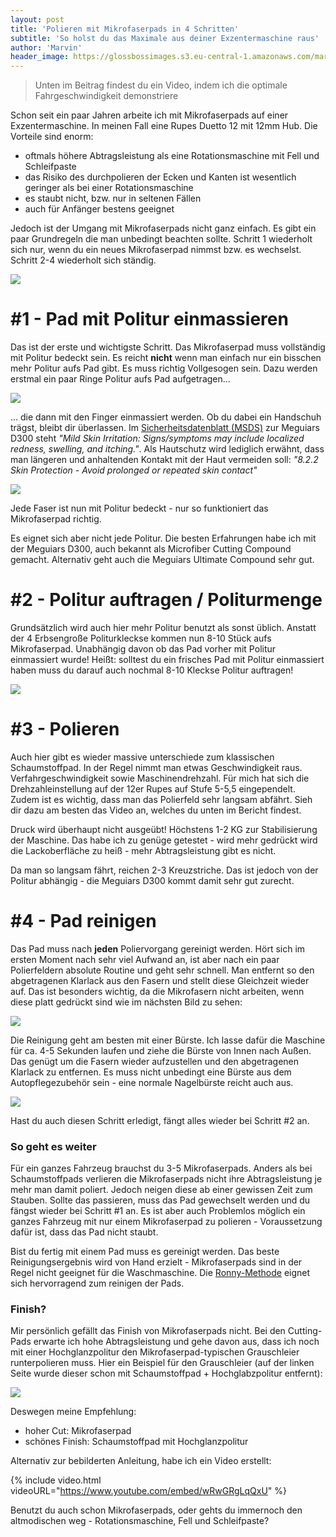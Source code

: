 ```yaml
---
layout: post
title: 'Polieren mit Mikrofaserpads in 4 Schritten'
subtitle: 'So holst du das Maximale aus deiner Exzentermaschine raus'
author: 'Marvin'
header_image: https://glossbossimages.s3.eu-central-1.amazonaws.com/marvin/guide_mf_pads/DSC01924.jpg
---
```


>Unten im Beitrag findest du ein Video, indem ich die optimale Fahrgeschwindigkeit demonstriere

Schon seit ein paar Jahren arbeite ich mit Mikrofaserpads auf einer Exzentermaschine. In meinen Fall eine Rupes Duetto 12 mit 12mm Hub. Die Vorteile sind enorm:

- oftmals höhere Abtragsleistung als eine Rotationsmaschine mit Fell und Schleifpaste
- das Risiko des durchpolieren der Ecken und Kanten ist wesentlich geringer als bei einer Rotationsmaschine
- es staubt nicht, bzw. nur in seltenen Fällen
- auch für Anfänger bestens geeignet

Jedoch ist der Umgang mit Mikrofaserpads nicht ganz einfach. Es gibt ein paar Grundregeln die man unbedingt beachten sollte. Schritt 1 wiederholt sich nur, wenn du ein neues Mikrofaserpad nimmst bzw. es wechselst. Schritt 2-4 wiederholt sich ständig.


![](https://glossbossimages.s3.eu-central-1.amazonaws.com/marvin/guide_mf_pads/DSC01924.jpg)

# #1 - Pad mit Politur einmassieren

Das ist der erste und wichtigste Schritt. Das Mikrofaserpad muss vollständig mit Politur bedeckt sein. Es reicht **nicht** wenn man einfach nur ein bisschen mehr Politur aufs Pad gibt. Es muss richtig Vollgesogen sein. Dazu werden erstmal ein paar Ringe Politur aufs Pad aufgetragen...

![](https://glossbossimages.s3.eu-central-1.amazonaws.com/marvin/guide_mf_pads/DSC01917.jpg)

... die dann mit den Finger einmassiert werden. Ob du dabei ein Handschuh trägst, bleibt dir überlassen. Im [Sicherheitsdatenblatt (MSDS)](http://www.finishmaster.com/prod/assets/xfw41bwdgroykk4hnrd6.pdf) zur Meguiars D300 steht *"Mild Skin Irritation: Signs/symptoms may include localized redness, swelling, and itching."*. Als Hautschutz wird lediglich erwähnt, dass man längeren und anhaltenden Kontakt mit der Haut vermeiden soll: *"8.2.2 Skin Protection - Avoid prolonged or repeated skin contact"*

![](https://glossbossimages.s3.eu-central-1.amazonaws.com/marvin/guide_mf_pads/DSC01918.jpg)

Jede Faser ist nun mit Politur bedeckt - nur so funktioniert das Mikrofaserpad richtig.

Es eignet sich aber nicht jede Politur. Die besten Erfahrungen habe ich mit der Meguiars D300, auch bekannt als Microfiber Cutting Compound gemacht. Alternativ geht auch die Meguiars Ultimate Compound sehr gut.

# #2 - Politur auftragen / Politurmenge

Grundsätzlich wird auch hier mehr Politur benutzt als sonst üblich. Anstatt der 4 Erbsengroße Politurkleckse kommen nun 8-10 Stück aufs Mikrofaserpad. Unabhängig davon ob das Pad vorher mit Politur einmassiert wurde! Heißt: solltest du ein frisches Pad mit Politur einmassiert haben muss du darauf auch nochmal 8-10 Kleckse Politur auftragen!


![](https://glossbossimages.s3.eu-central-1.amazonaws.com/marvin/guide_mf_pads/DSC01919.jpg)

# #3 - Polieren

Auch hier gibt es wieder massive unterschiede zum klassischen Schaumstoffpad. In der Regel nimmt man etwas Geschwindigkeit raus. Verfahrgeschwindigkeit sowie Maschinendrehzahl. Für mich hat sich die Drehzahleinstellung auf der 12er Rupes auf Stufe 5-5,5 eingependelt. Zudem ist es wichtig, dass man das Polierfeld sehr langsam abfährt.
Sieh dir dazu am besten das Video an, welches du unten im Bericht findest.

Druck wird überhaupt nicht ausgeübt! Höchstens 1-2 KG zur Stabilisierung der Maschine. Das habe ich zu genüge getestet - wird mehr gedrückt wird die Lackoberfläche zu heiß - mehr Abtragsleistung gibt es nicht.

Da man so langsam fährt, reichen 2-3 Kreuzstriche. Das ist jedoch von der Politur abhängig - die Meguiars D300 kommt damit sehr gut zurecht.


# #4 - Pad reinigen

Das Pad muss nach **jeden** Poliervorgang gereinigt werden. Hört sich im ersten Moment nach sehr viel Aufwand an, ist aber nach ein paar Polierfeldern absolute Routine und geht sehr schnell. Man entfernt so den abgetragenen Klarlack aus den Fasern und stellt diese Gleichzeit wieder auf. Das ist besonders wichtig, da die Mikrofasern nicht arbeiten, wenn diese platt gedrückt sind wie im nächsten Bild zu sehen:

![](https://glossbossimages.s3.eu-central-1.amazonaws.com/marvin/guide_mf_pads/DSC01920.jpg)

Die Reinigung geht am besten mit einer Bürste. Ich lasse dafür die Maschine für ca. 4-5 Sekunden laufen und ziehe die Bürste von Innen nach Außen. Das genügt um die Fasern wieder aufzustellen und den abgetragenen Klarlack zu entfernen. Es muss nicht unbedingt eine Bürste aus dem Autopflegezubehör sein - eine normale Nagelbürste reicht auch aus.

![](https://glossbossimages.s3.eu-central-1.amazonaws.com/marvin/guide_mf_pads/DSC01921.jpg)

Hast du auch diesen Schritt erledigt, fängt alles wieder bei Schritt #2 an.

### So geht es weiter

Für ein ganzes Fahrzeug brauchst du 3-5 Mikrofaserpads. Anders als bei Schaumstoffpads verlieren die Mikrofaserpads nicht ihre Abtragsleistung je mehr man damit poliert. Jedoch neigen diese ab einer gewissen Zeit zum Stauben. Sollte das passieren, muss das Pad gewechselt werden und du fängst wieder bei Schritt #1 an. Es ist aber auch Problemlos möglich ein ganzes Fahrzeug mit nur einem Mikrofaserpad zu polieren - Voraussetzung dafür ist, dass das Pad nicht staubt.

Bist du fertig mit einem Pad muss es gereinigt werden. Das beste Reinigungsergebnis wird von Hand erzielt - Mikrofaserpads sind in der Regel nicht geeignet für die Waschmaschine. Die [Ronny-Methode](https://glossboss.de/anleitungen/polierpads-reinigen/) eignet sich hervorragend zum reinigen der Pads.

### Finish?

Mir persönlich gefällt das Finish von Mikrofaserpads nicht. Bei den Cutting-Pads erwarte ich hohe Abtragsleistung und gehe davon aus, dass ich noch mit einer Hochglanzpolitur den Mikrofaserpad-typischen Grauschleier runterpolieren muss. Hier ein Beispiel für den Grauschleier (auf der linken Seite wurde dieser schon mit Schaumstoffpad + Hochglabzpolitur entfernt):

![](https://glossbossimages.s3.eu-central-1.amazonaws.com/marvin/audi-a1-schwarz/DSC01303.jpg)

Deswegen meine Empfehlung:

- hoher Cut: Mikrofaserpad
- schönes Finish: Schaumstoffpad mit Hochglanzpolitur

Alternativ zur bebilderten Anleitung, habe ich ein Video erstellt:

{% include video.html videoURL="https://www.youtube.com/embed/wRwGRgLqQxU" %}

Benutzt du auch schon Mikrofaserpads, oder gehts du immernoch den altmodischen weg - Rotationsmaschine, Fell und Schleifpaste?